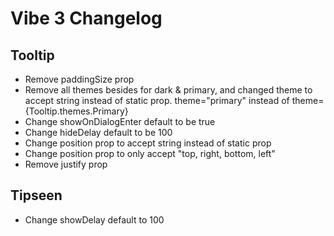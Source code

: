 # Vibe 3 Changelog

## Tooltip
- Remove paddingSize prop
- Remove all themes besides for dark & primary, and changed theme to accept string instead of static prop. theme="primary" instead of theme={Tooltip.themes.Primary} 
- Change showOnDialogEnter default to be true
- Change hideDelay default to be 100
- Change position prop to accept string instead of static prop
- Change position prop to only accept "top, right, bottom, left"
- Remove justify prop

## Tipseen
- Change showDelay default to 100

